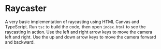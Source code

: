 # Raycaster
A very basic implementation of raycasting using HTML Canvas and TypeScript. Run `tsc` to build the code, then open `index.html` to see the raycasting in action. Use the left and right arrow keys to move the camera left and right. Use the up and down arrow keys to move the camera forward and backward.
